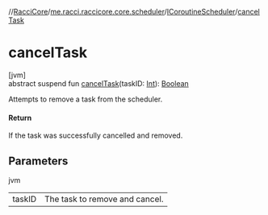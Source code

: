 //[RacciCore](../../../index.md)/[me.racci.raccicore.core.scheduler](../index.md)/[ICoroutineScheduler](index.md)/[cancelTask](cancel-task.md)

# cancelTask

[jvm]\
abstract suspend fun [cancelTask](cancel-task.md)(taskID: [Int](https://kotlinlang.org/api/latest/jvm/stdlib/kotlin/-int/index.html)): [Boolean](https://kotlinlang.org/api/latest/jvm/stdlib/kotlin/-boolean/index.html)

Attempts to remove a task from the scheduler.

#### Return

If the task was successfully cancelled and removed.

## Parameters

jvm

| | |
|---|---|
| taskID | The task to remove and cancel. |
